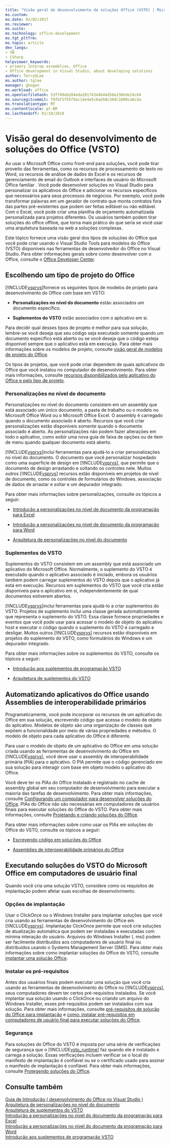 ```yaml
---
title: "Visão geral do desenvolvimento de soluções Office (VSTO) | Microsoft Docs"
ms.custom: 
ms.date: 02/02/2017
ms.reviewer: 
ms.suite: 
ms.technology: office-development
ms.tgt_pltfrm: 
ms.topic: article
dev_langs:
- VB
- CSharp
helpviewer_keywords:
- primary interop assemblies, Office
- Office development in Visual Studio, about developing solutions
author: TerryGLee
ms.author: tglee
manager: ghogen
ms.workload: office
ms.openlocfilehash: 53ff49eb204eda28174344b44d58e236bde24c64
ms.sourcegitcommit: f9fbf1f55f9ac14e4e5c6ae58c30dc1800ca6cda
ms.translationtype: MT
ms.contentlocale: pt-BR
ms.lasthandoff: 01/10/2018
---
```

# <a name="office-solutions-development-overview-vsto"></a>Visão geral do desenvolvimento de soluções do Office (VSTO)
  Ao usar o Microsoft Office como front-end para soluções, você pode tirar proveito das ferramentas, como os recursos de processamento de texto no Word, os recursos de análise de dados do Excel e os recursos de gerenciamento de email do Outlook e interfaces de usuário do Microsoft Office familiar . Você pode desenvolver soluções no Visual Studio para personalizar os aplicativos do Office e adicionar os recursos específicos que necessários para seus processos de negócios. Por exemplo, você pode transformar palavras em um gerador de contrato que monta contratos fora das partes pré-existentes que podem ser feitas editável ou não editável. Com o Excel, você pode criar uma planilha de orçamento automatizada personalizada para projetos diferentes. Os usuários também podem tirar soluções do office offline, que torna mais prático do que seria se você usar uma arquitetura baseada na web a soluções complexas.  
  
 Este tópico fornece uma visão geral dos tipos de soluções do Office que você pode criar usando o Visual Studio Tools para modelos do Office (VSTO) disponíveis nas ferramentas de desenvolvedor do Office no Visual Studio. Para obter informações gerais sobre como desenvolver com o Office, consulte o [Office Developer Center](https://dev.office.com/).  
  
## <a name="choosing-an-office-project-type"></a>Escolhendo um tipo de projeto do Office  
 [!INCLUDE[vsprvs](../sharepoint/includes/vsprvs-md.md)]fornece os seguintes tipos de modelos de projeto para desenvolvimento do Office com base em VSTO:  
  
-   **Personalizações no nível do documento** estão associados um documento específico.  
  
-   **Suplementos do VSTO** estão associados com o aplicativo em si.  
  
 Para decidir qual desses tipos de projeto é melhor para sua solução, lembre-se você deseja que seu código seja executado somente quando um documento específico está aberto ou se você deseja que o código esteja disponível sempre que o aplicativo está em execução. Para obter mais informações sobre os modelos de projeto, consulte [visão geral de modelos de projeto do Office](../vsto/office-project-templates-overview.md).  
  
 Os tipos de projetos, que você pode criar dependem de quais aplicativos do Office que você instalou no computador de desenvolvimento. Para obter mais informações, consulte [recursos disponibilizados pelo aplicativo do Office e pelo tipo de projeto](../vsto/features-available-by-office-application-and-project-type.md).  
  
### <a name="document-level-customizations"></a>Personalizações no nível de documento  
 Personalizações no nível do documento consistem em um assembly que está associado um único documento, a pasta de trabalho ou o modelo no Microsoft Office Word ou o Microsoft Office Excel. O assembly é carregado quando o documento associado é aberto. Recursos que você criar personalizações estão disponíveis somente quando o documento associado é aberto. As personalizações não podem fazer alterações em todo o aplicativo, como exibir uma nova guia de faixa de opções ou de item de menu quando qualquer documento está aberto.  
  
 [!INCLUDE[vsprvs](../sharepoint/includes/vsprvs-md.md)]inclui ferramentas para ajudá-lo a criar personalizações no nível do documento. O documento que você personalizar hospedado como uma superfície de design em [!INCLUDE[vsprvs](../sharepoint/includes/vsprvs-md.md)], que permite que o documento de design arrastando e soltando os controles nele. Muitos outros [!INCLUDE[vsprvs](../sharepoint/includes/vsprvs-md.md)] recursos estão disponíveis em projetos de nível de documento, como os controles de formulários do Windows, associação de dados de arrastar e soltar e um depurador integrado.  
  
 Para obter mais informações sobre personalizações, consulte os tópicos a seguir:  
  
-   [Introdução a personalizações no nível de documento da programação para Excel](../vsto/getting-started-programming-document-level-customizations-for-excel.md)  
  
-   [Introdução a personalizações no nível de documento da programação para Word](../vsto/getting-started-programming-document-level-customizations-for-word.md)  
  
-   [Arquitetura de personalizações no nível do documento](../vsto/architecture-of-document-level-customizations.md)  
  
### <a name="vsto-add-ins"></a>Suplementos do VSTO  
 Suplementos do VSTO consistem em um assembly que está associado um aplicativo do Microsoft Office. Normalmente, o suplemento do VSTO é executado quando o aplicativo associado é iniciado, embora os usuários também podem carregar suplementos do VSTO depois que o aplicativo já está em execução. Recursos em suplementos do VSTO que você cria estão disponíveis para o aplicativo em si, independentemente de qual documentos estiverem abertos.  
  
 [!INCLUDE[vsprvs](../sharepoint/includes/vsprvs-md.md)]inclui ferramentas para ajudá-lo a criar suplementos do VSTO. Projetos de suplemento inclui uma classe gerada automaticamente que representa o suplemento do VSTO. Essa classe fornece propriedades e eventos que você pode usar para acessar o modelo de objeto do aplicativo host e executar o código quando o suplemento do VSTO é carregado e desligar. Muitos outros [!INCLUDE[vsprvs](../sharepoint/includes/vsprvs-md.md)] recursos estão disponíveis em projetos do suplemento do VSTO, como formulários do Windows e um depurador integrado.  
  
 Para obter mais informações sobre os suplementos do VSTO, consulte os tópicos a seguir:  
  
-   [Introdução aos suplementos de programação VSTO](../vsto/getting-started-programming-vsto-add-ins.md)  
  
-   [Arquitetura de suplementos do VSTO](../vsto/architecture-of-vsto-add-ins.md)  
  
## <a name="automating-office-applications-by-using-primary-interop-assemblies"></a>Automatizando aplicativos do Office usando Assemblies de interoperabilidade primários  
 Programaticamente, você pode incorporar os recursos de um aplicativo do Office em sua solução, escrevendo código que acessa o modelo de objeto do aplicativo. Modelos de objeto são uma organização de classes que expõem a funcionalidade por meio de várias propriedades e métodos. O modelo de objeto para cada aplicativo do Office é diferente.  
  
 Para usar o modelo de objeto de um aplicativo do Office em uma solução criada usando as ferramentas de desenvolvimento do Office em [!INCLUDE[vsprvs](../sharepoint/includes/vsprvs-md.md)], você deve usar o assembly de interoperabilidade primária (PIA) para o aplicativo. O PIA permite que o código gerenciado em sua solução para interagir com base em objeto modelo o aplicativo do Office.  
  
 Você deve ter os PIAs do Office instalado e registrado no cache de assembly global em seu computador de desenvolvimento para executar a maioria das tarefas de desenvolvimento. Para obter mais informações, consulte [Configurando um computador para desenvolver soluções do Office](../vsto/configuring-a-computer-to-develop-office-solutions.md). PIAs do Office não são necessárias em computadores de usuários finais para executar soluções do Office do VSTO. Para obter mais informações, consulte [Projetando e criando soluções do Office](../vsto/designing-and-creating-office-solutions.md).  
  
 Para obter mais informações sobre como usar os PIAs em soluções do Office do VSTO, consulte os tópicos a seguir:  
  
-   [Escrevendo código em soluções do Office](../vsto/writing-code-in-office-solutions.md)  
  
-   [Assemblies de interoperabilidade primários do Office](../vsto/office-primary-interop-assemblies.md)  
  
## <a name="running-microsoft-vsto-office-solutions-on-end-user-computers"></a>Executando soluções do VSTO do Microsoft Office em computadores de usuário final  
 Quando você cria uma solução VSTO, considere como os requisitos de implantação podem afetar suas escolhas de desenvolvimento.  
  
### <a name="deployment-options"></a>Opções de implantação  
 Usar o ClickOnce ou o Windows Installer para implantar soluções que você cria usando as ferramentas de desenvolvimento do Office em [!INCLUDE[vsprvs](../sharepoint/includes/vsprvs-md.md)]. Implantação ClickOnce permite que você crie soluções de atualização automática que podem ser instaladas e executadas com mínima interação do usuário. Arquivos do Windows Installer (. msi) podem ser facilmente distribuídos aos computadores de usuário final ou distribuídos usando o Systems Management Server (SMS). Para obter mais informações sobre como implantar soluções do Office do VSTO, consulte [implantar uma solução Office](../vsto/deploying-an-office-solution.md).  
  
### <a name="installing-prerequisites"></a>Instalar os pré-requisitos  
 Antes dos usuários finais podem executar uma solução que você cria usando as ferramentas de desenvolvimento do Office no [!INCLUDE[vsprvs](../sharepoint/includes/vsprvs-md.md)], seus computadores devem ter certos pré-requisitos instalados. Se você implantar sua solução usando o ClickOnce ou criando um arquivo do Windows Installer, esses pré-requisitos podem ser instalados com sua solução. Para obter mais informações, consulte [pré-requisitos de solução do Office para implantação](http://msdn.microsoft.com/en-us/9f672809-43a3-40a1-9057-397ce3b5126e) e [como: instalar pré-requisitos em computadores de usuário final para executar soluções do Office](http://msdn.microsoft.com/en-us/74dd2c52-838f-4abf-b2b4-4d7b0c2a0a98).  
  
### <a name="security"></a>Segurança  
 Para soluções do Office do VSTO é imposta por uma série de verificações de segurança que o [!INCLUDE[vsto_runtime](../vsto/includes/vsto-runtime-md.md)] faz quando ele é instalado e carrega a solução. Essas verificações incluem verificar se o local do manifesto de implantação é confiável ou se o certificado usado para assinar o manifesto de implantação é confiável. Para obter mais informações, consulte [Protegendo soluções do Office](../vsto/securing-office-solutions.md).  
  
## <a name="see-also"></a>Consulte também  
 [Guia de Introdução &#40; desenvolvimento do Office no Visual Studio &#41;](../vsto/getting-started-office-development-in-visual-studio.md)   
 [Arquitetura de personalizações no nível do documento](../vsto/architecture-of-document-level-customizations.md)   
 [Arquitetura de suplementos do VSTO](../vsto/architecture-of-vsto-add-ins.md)   
 [Introdução a personalizações no nível do documento da programação para Excel](../vsto/getting-started-programming-document-level-customizations-for-excel.md)   
 [Introdução a personalizações no nível do documento da programação para Word](../vsto/getting-started-programming-document-level-customizations-for-word.md)   
 [Introdução aos suplementos de programação VSTO](../vsto/getting-started-programming-vsto-add-ins.md)  
  
  